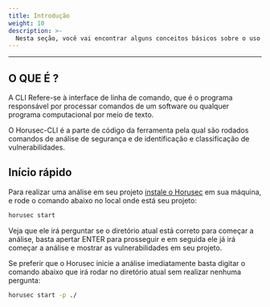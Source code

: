 ```yaml
---
title: Introdução
weight: 10
description: >-
  Nesta seção, você vai encontrar alguns conceitos básicos sobre o uso do Horusec-CLI
---
```


---

## **O QUE É ?**
A CLI Refere-se à interface de linha de comando, que é o programa responsável por processar comandos de um software ou qualquer programa computacional por meio de texto.

O Horusec-CLI é a parte de código da ferramenta pela qual são rodados comandos de análise de segurança e de identificação e classificação de vulnerabilidades.

## **Início rápido**
Para realizar uma análise em seu projeto [instale o Horusec](/docs/pt-br/v2/cli/installing) em sua máquina, e rode o comando abaixo no local onde está seu projeto:

```bash
horusec start
```

Veja que ele irá perguntar se o diretório atual está correto para começar a análise, basta apertar ENTER para prosseguir e em seguida ele já irá começar a análise e mostrar as vulnerabilidades em seu projeto.

Se preferir que o Horusec inicie a análise imediatamente basta digitar o comando abaixo que irá rodar no diretório atual sem realizar nenhuma pergunta:

```bash
horusec start -p ./
```
